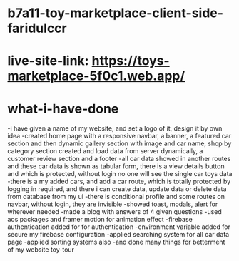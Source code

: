 ﻿# b7a11-toy-marketplace-client-side-faridulccr

# live-site-link: https://toys-marketplace-5f0c1.web.app/

# what-i-have-done
-i have given a name of my website, and set a logo of it, design it by own idea
-created home page with a responsive navbar, a banner, a featured car section and then dynamic gallery section with image and car name, shop by category section created and load data from server dynamically, a customer review section and a footer
-all car data showed in another routes and these car data is shown as tabular form, there is a view details button and which is protected, without login no one will see the single car toys data
-there is a my added cars, and add a car route, which is totally protected by logging in required, and there i can create data, update data or delete data from database from my ui
-there is conditional profile and some routes on navbar, without login, they are invisible
-showed toast, modals, alert for wherever needed
-made a blog with answers of 4 given questions
-used aos packages and framer motion for animation effect
-firebase authentication added for for authentication
-environment variable added for secure my firebase configuration
-applied searching system for all car data page
-applied sorting systems also
-and done many things for betterment of my website toy-tour
